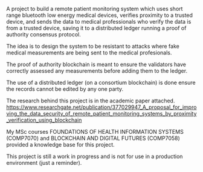 A project to build a remote patient monitoring system which uses short 
range bluetooth low energy medical devices, verifies proximity to a 
trusted device, and sends the data to medical professionals who verify the 
data is from a trusted device, saving it to a distributed ledger running a 
proof of authority consensus protocol.

The idea is to design the system to be resistant to attacks where fake 
medical measurements are being sent to the medical profesionals.

The proof of authority blockchain is meant to ensure the validators have 
correctly assessed any measurements before adding them to the ledger.

The use of a distributed ledger (on a consortium blockchain) is done 
ensure the records cannot be edited by any one party.

The research behind this project is in the academic paper attached. https://www.researchgate.net/publication/377029947_A_proposal_for_improving_the_data_security_of_remote_patient_monitoring_systems_by_proximity_verification_using_blockchain

My MSc courses FOUNDATIONS OF HEALTH INFORMATION SYSTEMS (COMP7070) and 
BLOCKCHAIN AND DIGITAL FUTURES (COMP7058) provided a knowledge base for this 
project.

This project is still a work in progress and is not for use in a 
production environment (just a reminder).
